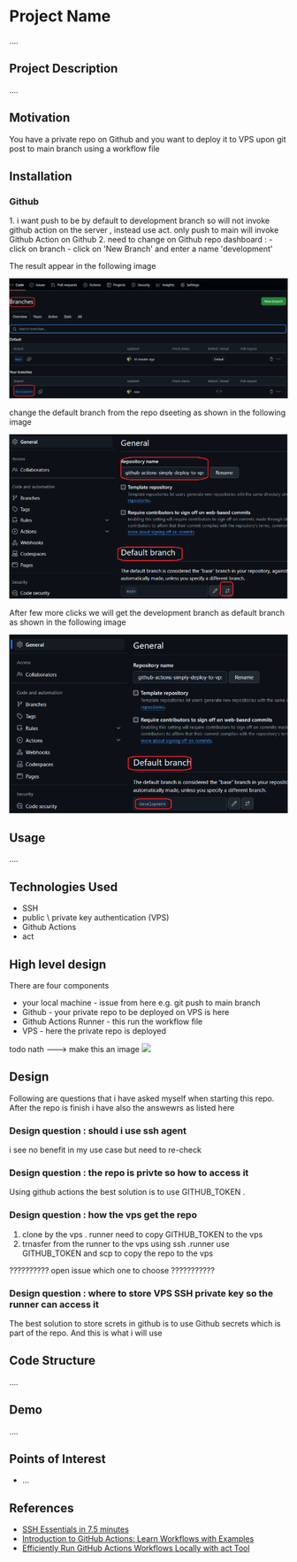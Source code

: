 <h1>Project Name</h1>
....



<h2>Project Description</h2>
....

<h2>Motivation</h2>
You have a private repo on Github and you want to deploy it to VPS upon git post to main branch using a workflow file



<h2>Installation</h2>

<h3>Github</h3>
1. i want push to be by default to development branch so will not invoke github action on the server , instead use act. only push to main will invoke Github Action on Github
2. need to change on Github repo dashboard :
- click on branch
- click on 'New Branch' and enter a name 'development'
 
The result appear in the following image

<img src='./figs/created-development-branch-on-github-dashboard.png'/>

change the default branch from the repo dseeting as shown in the following image

<img src='./figs/change-default-branch.png'/>

After few more clicks we will get the development branch as default branch as shown in the following image

<img src='./figs/development-is-default-branch.png'>


<h2>Usage</h2>
....

<h2>Technologies Used</h2>
<ul>
<li>SSH</li>
 <li>public \ private key authentication (VPS)</li>
<li>Github Actions</li>
<li>act</li>
</ul>

<h2>High level design</h2>
There are four components
<ul>
<li>your local machine - issue from here e.g. git push to main branch</li>
<li>Github - your private repo to be deployed on VPS is here</li>
<li>Github Actions Runner - this run the workflow file</li>
<li>VPS - here the private repo is deployed</li>

</ul>
todo nath ---> make this an image
<img src='./figs/high-level-schema.drawio'/>

<h2>Design</h2>

Following are questions that i have asked myself when starting this repo. After the repo is finish i have also the answewrs as listed here

<h3>Design question : should i use ssh agent</h3>
i see no benefit in my use case but need to re-check

<h3>Design question : the repo is privte so how to access it</h3>
Using github actions the best solution is to use GITHUB_TOKEN . 


<h3>Design question : how the vps get the repo</h3>

<ol>
<li>clone by the vps . runner need to copy GITHUB_TOKEN to the vps</li>
<li>trnasfer from the runner to the vps using ssh .runner use GITHUB_TOKEN and scp to copy the repo to the vps</li>
</ol>


?????????? open issue which one to choose ???????????

<h3>Design question : where to store VPS SSH private key so the runner can access it </h3>
The best solution to store screts in github is to use Github secrets which is part of the repo. And this is what i will use

<h2>Code Structure</h2>
....

<h2>Demo</h2>
....

<h2>Points of Interest</h2>
<ul>
    <li>...</li>
   
</ul>

<h2>References</h2>
<ul>
    <li><a href='https://www.youtube.com/watch?v=R48-UaZ4q1k'>SSH Essentials in 7.5 minutes </a></li>
    <li><a href='https://youtu.be/x239z6DdE0A?si=Di81DK0RrphVxkmZ'>Introduction to GitHub Actions: Learn Workflows with Examples</a></li>
    <li><a href='https://youtu.be/Mir-uLSQmwA?si=IYPgxQBjJOLtvGod'>Efficiently Run GitHub Actions Workflows Locally with act Tool </a></li>
    
</ul>

